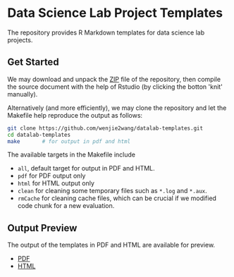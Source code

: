 Data Science Lab Project Templates
==============================

The repository provides R Markdown templates for data science lab projects.


## Get Started

We may download and unpack the [ZIP][zip] file of the repository, then compile
the source document with the help of Rstudio (by clicking the botton 'knit'
manually).

Alternatively (and more efficiently), we may clone the repository and let the
Makefile help reproduce the output as follows:

```bash
git clone https://github.com/wenjie2wang/datalab-templates.git
cd datalab-templates
make       # for output in pdf and html
```

The available targets in the Makefile include

- `all`, default target for output in PDF and HTML.
- `pdf` for PDF output only
- `html`  for HTML output only
- `clean` for cleaning some temporary files such as `*.log` and `*.aux`.
- `rmCache` for cleaning cache files, which can be crucial if we modified
    code chunk for a new evaluation.


## Output Preview

The output of the templates in PDF and HTML are available for preview.

- [PDF](https://wenjie-stat.me/datalab-templates/template.pdf)
- [HTML](https://wenjie-stat.me/datalab-templates)



[zip]: https://github.com/wenjie2wang/datalab-templates/archive/master.zip
